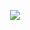 <p align="center">
<img src="https://readme-typing-svg.herokuapp.com?font=Julee&color=8FB8DE&size=30&lines=Hey!...+Ish+here!;">
</p>